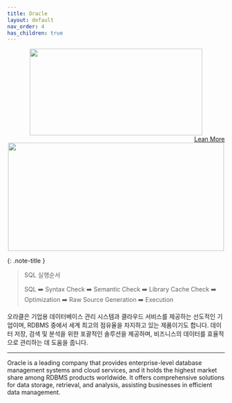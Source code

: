 ```yaml
---
title: Oracle
layout: default
nav_order: 4
has_children: true
---
```


<style>
  .image-container {
    display: flex;
    justify-content: center;
    align-items: center;
  }
</style>

<div class="image-container">
  <img src="https://1000logos.net/wp-content/uploads/2021/04/Oracle-logo-768x432.png" width="400" height="200">
</div>

<div style="text-align: right;">
<a href="https://www.oracle.com/" target="_blank"><u>Lean More</u></a>
</div>

<style>
  .image-container {
    display: flex;
    justify-content: center;
    align-items: center;
  }
</style>

<div class="image-container">
  <img src="https://velog.velcdn.com/images%2Falicesykim95%2Fpost%2Fe12c29bf-f5ba-4c5d-9905-50e1ba60c443%2F%EB%8B%A4%EC%9A%B4%EB%A1%9C%EB%93%9C%20(1).png" width="500" height="250">
</div>

{: .note-title }
> SQL 실행순서
> 
> SQL ➡️ Syntax Check ➡️ Semantic Check ➡️ Library Cache Check ➡️ Optimization ➡️ Raw Source Generation ➡️ Execution

오라클은 기업용 데이터베이스 관리 시스템과 클라우드 서비스를 제공하는 선도적인 기업이며, RDBMS 중에서 세계 최고의 점유율을 차지하고 있는 제품이기도 합니다. 데이터 저장, 검색 및 분석을 위한 포괄적인 솔루션을 제공하며, 비즈니스의 데이터를 효율적으로 관리하는 데 도움을 줍니다.


---

Oracle is a leading company that provides enterprise-level database management systems and cloud services, and it holds the highest market share among RDBMS products worldwide. It offers comprehensive solutions for data storage, retrieval, and analysis, assisting businesses in efficient data management.
